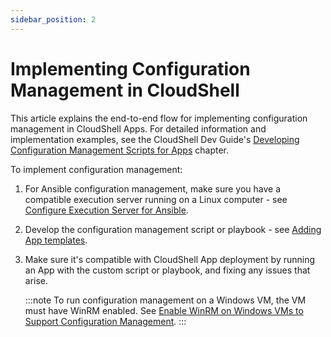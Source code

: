 ```yaml
---
sidebar_position: 2
---
```


# Implementing Configuration Management in CloudShell

This article explains the end-to-end flow for implementing configuration management in CloudShell Apps. For detailed information and implementation examples, see the CloudShell Dev Guide's [Developing Configuration Management Scripts for Apps](https://help.quali.com/Online%20Help/0.0/Portal/Content/DevGuide/Config-Mng/Developing-Config-Management.htm) chapter.

To implement configuration management:

1. For Ansible configuration management, make sure you have a compatible execution server running on a Linux computer - see [Configure Execution Server for Ansible](https://help.quali.com/Online%20Help/0.0/Portal/Content/DevGuide/Config-Mng/Cnfg-Ansible-ES-Sprt.htm).
2. Develop the configuration management script or playbook - see [Adding App templates](https://help.quali.com/Online%20Help/0.0/Portal/Content/CSP/MNG/Mng-Apps.htm#Adding).
3. Make sure it's compatible with CloudShell App deployment by running an App with the custom script or playbook, and fixing any issues that arise.
    
    :::note
    To run configuration management on a Windows VM, the VM must have WinRM enabled. See [Enable WinRM on Windows VMs to Support Configuration Management](https://help.quali.com/Online%20Help/0.0/Portal/Content/DevGuide/Config-Mng/Cnfg-WinRM-for-CM.htm).
    :::